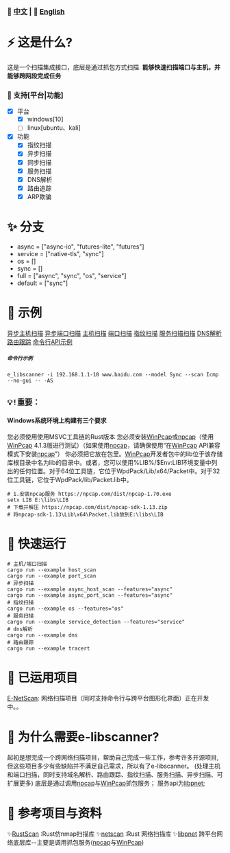 
### 📄 [中文](README.md)  | 📄  [English](English.md)

# ⚡ 这是什么?

这是一个扫描集成接口，底层是通过抓包方式扫描. **能够快速扫描端口与主机，并能够跨网段完成任务**


### 🤔 支持[平台|功能]
+ [x] 平台
    - [x] windows[10]
    - [ ] linux[ubuntu、kali]
+ [x] 功能
    - [x] 指纹扫描
    - [x] 异步扫描
    - [x] 同步扫描
    - [x] 服务扫描
    - [x] DNS解析
    - [x] 路由追踪
    - [x] ARP欺骗

# ✨ 分支
- async = ["async-io", "futures-lite", "futures"]
- service = ["native-tls", "sync"]
- os = []
- sync = []
- full = ["async", "sync", "os", "service"]
- default = ["sync"]

# 📖 示例
[异步主机扫描](examples/async_host_scan.rs)
[异步端口扫描](examples/async_port_scan.rs)
[主机扫描](examples/host_scan.rs)
[端口扫描](examples/port_scan.rs)
[指纹扫描](examples/os.rs)
[服务扫描扫描](examples/service_detection.rs)
[DNS解析](examples/dns.rs)
[路由跟踪](examples/tracert.rs)
[命令行API示例](examples/cmd_input.rs)
##### `命令行示例` 
```
e_libscanner -i 192.168.1.1-10 www.baidu.com --model Sync --scan Icmp --no-gui -- -AS
```
## `💡!重要：`
#### Windows系统环境上构建有三个要求
您必须使用使用MSVC工具链的Rust版本
您必须安装[WinPcap](https://www.winpcap.org/)或[npcap](https://nmap.org/npcap/)（使用[WinPcap](https://www.winpcap.org/) 4.1.3版进行测试）（如果使用[npcap](https://nmap.org/npcap/)，请确保使用“在[WinPcap](https://www.winpcap.org/) API兼容模式下安装[npcap](https://nmap.org/npcap/)”）
你必须把它放在包里。[WinPcap](https://www.winpcap.org/)开发者包中的lib位于该存储库根目录中名为lib的目录中。或者，您可以使用%LIB%/$Env:LIB环境变量中列出的任何位置。对于64位工具链，它位于WpdPack/Lib/x64/Packet中。对于32位工具链，它位于WpdPack/lib/Packet.lib中。
```
# 1.安装npcap服务 https://npcap.com/dist/npcap-1.70.exe
setx LIB E:\libs\LIB
# 下载并解压 https://npcap.com/dist/npcap-sdk-1.13.zip
# 将npcap-sdk-1.13\Lib\x64\Packet.lib放到E:\libs\LIB
```

# 🚀 快速运行
```
# 主机/端口扫描
cargo run --example host_scan
cargo run --example port_scan
# 异步扫描
cargo run --example async_host_scan --features="async"
cargo run --example async_port_scan --features="async"
# 指纹扫描
cargo run --example os --features="os"
# 服务扫描
cargo run --example service_detection --features="service"
# dns解析
cargo run --example dns
# 路由跟踪
cargo run --example tracert
```

# 🦊 已运用项目
[E-NetScan](https://github.com/EternalNight996/e-netscan.git): 网络扫描项目（同时支持命令行与跨平台图形化界面）正在开发中。。

# 🔭 为什么需要e-libscanner?
起初是想完成一个跨网络扫描项目，帮助自己完成一些工作，参考许多开源项目,但这些项目多少有些缺陷并不满足自己需求，所以有了e-libscanner。
(处理主机和端口扫描，同时支持域名解析、路由跟踪、指纹扫描、服务扫描、异步扫描、可扩展更多)
底层是通过调用[npcap](https://nmap.org/npcap/)与[WinPcap](https://www.winpcap.org/)抓包服务；
服务api为[libpnet](https://github.com/libpnet/libpnet);

# 🙋 参考项目与资料
✨[RustScan](https://github.com/RustScan/RustScan) :Rust仿nmap扫描库
✨[netscan](https://github.com/shellrow/netscan) :Rust 网络扫描库
✨[libpnet](https://github.com/libpnet/libpnet) 跨平台网络底层库--主要是调用抓包服务([npcap](https://nmap.org/npcap/)与[WinPcap](https://www.winpcap.org/))